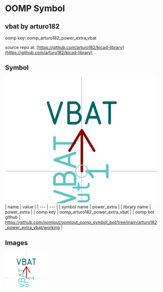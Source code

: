 # OOMP Symbol  
## vbat  by arturo182  
  
oomp key: oomp_arturo182_power_extra_vbat  
  
source repo at: [https://github.com/arturo182/kicad-library](https://github.com/arturo182/kicad-library)  
## Symbol  
  
[![working.png](working_600.png)](working.png)  
| name | value | 
| --- | --- | 
| symbol name | power_extra | 
| library name | power_extra | 
| oomp key | oomp_arturo182_power_extra_vbat | 
| oomp bot github | https://github.com/oomlout/oomlout_oomp_symbol_bot/tree/main/arturo182_power_extra_vbat/working | 
## Images  
  
[![working.png](working_140.png)](working.png)  
